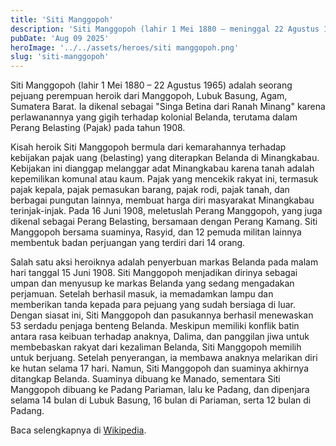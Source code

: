 ```yaml
---
title: 'Siti Manggopoh'
description: 'Siti Manggopoh (lahir 1 Mei 1880 – meninggal 22 Agustus 1965) adalah seorang pejuang perempuan dari Manggopoh, Lubuk Basung, Agam, di Indonesia. Ia dikenal karena memimpin perlawanan terhadap penjajah Belanda dalam konflik yang dikenal sebagai Perang Belasting.'
pubDate: 'Aug 09 2025'
heroImage: '../../assets/heroes/siti manggopoh.png'
slug: 'siti-manggopoh'
---
```


Siti Manggopoh (lahir 1 Mei 1880 – 22 Agustus 1965) adalah seorang pejuang
perempuan heroik dari Manggopoh, Lubuk Basung, Agam, Sumatera Barat. Ia dikenal
sebagai "Singa Betina dari Ranah Minang" karena perlawanannya yang gigih
terhadap kolonial Belanda, terutama dalam Perang Belasting (Pajak) pada
tahun 1908.

Kisah heroik Siti Manggopoh bermula dari kemarahannya terhadap kebijakan pajak
uang (belasting) yang diterapkan Belanda di Minangkabau. Kebijakan ini dianggap
melanggar adat Minangkabau karena tanah adalah kepemilikan komunal atau kaum.
Pajak yang mencekik rakyat ini, termasuk pajak kepala, pajak pemasukan barang,
pajak rodi, pajak tanah, dan berbagai pungutan lainnya, membuat harga diri
masyarakat Minangkabau terinjak-injak. Pada 16 Juni 1908, meletuslah Perang
Manggopoh, yang juga dikenal sebagai Perang Belasting, bersamaan dengan Perang
Kamang. Siti Manggopoh bersama suaminya, Rasyid, dan 12 pemuda militan lainnya
membentuk badan perjuangan yang terdiri dari 14 orang.

Salah satu aksi heroiknya adalah penyerbuan markas Belanda pada malam hari
tanggal 15 Juni 1908. Siti Manggopoh menjadikan dirinya sebagai umpan dan
menyusup ke markas Belanda yang sedang mengadakan perjamuan. Setelah berhasil
masuk, ia memadamkan lampu dan memberikan tanda kepada para pejuang yang sudah
bersiaga di luar. Dengan siasat ini, Siti Manggopoh dan pasukannya berhasil
menewaskan 53 serdadu penjaga benteng Belanda. Meskipun memiliki konflik batin
antara rasa keibuan terhadap anaknya, Dalima, dan panggilan jiwa untuk
membebaskan rakyat dari kezaliman Belanda, Siti Manggopoh memilih untuk
berjuang. Setelah penyerangan, ia membawa anaknya melarikan diri ke hutan selama
17 hari. Namun, Siti Manggopoh dan suaminya akhirnya ditangkap Belanda. Suaminya
dibuang ke Manado, sementara Siti Manggopoh dibuang ke Padang Pariaman, lalu ke
Padang, dan dipenjara selama 14 bulan di Lubuk Basung, 16 bulan di Pariaman,
serta 12 bulan di Padang.

Baca selengkapnya di [Wikipedia](https://id.wikipedia.org/wiki/Siti_Manggopoh).
